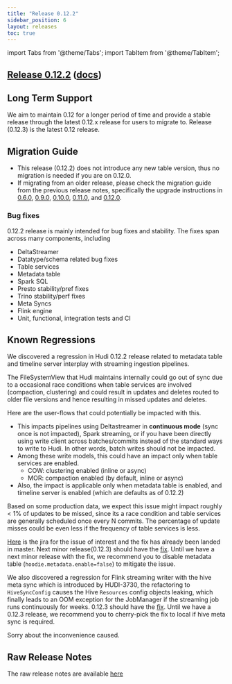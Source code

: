 ```yaml
---
title: "Release 0.12.2"
sidebar_position: 6
layout: releases
toc: true
---
```

import Tabs from '@theme/Tabs';
import TabItem from '@theme/TabItem';

## [Release 0.12.2](https://github.com/apache/hudi/releases/tag/release-0.12.2) ([docs](/docs/quick-start-guide))

## Long Term Support

We aim to maintain 0.12 for a longer period of time and provide a stable release through the latest 0.12.x release for
users to migrate to. Release (0.12.3) is the latest 0.12 release.

## Migration Guide

* This release (0.12.2) does not introduce any new table version, thus no migration is needed if you are on 0.12.0.
* If migrating from an older release, please check the migration guide from the previous release notes, specifically
  the upgrade instructions in [0.6.0](/releases/release-0.6.0#migration-guide-for-this-release),
  [0.9.0](/releases/release-0.9.0#migration-guide-for-this-release), [0.10.0](/releases/release-0.10.0#migration-guide),
  [0.11.0](/releases/release-0.11.0#migration-guide), and [0.12.0](/releases/release-0.12.0#migration-guide).

### Bug fixes

0.12.2 release is mainly intended for bug fixes and stability. The fixes span across many components, including

* DeltaStreamer
* Datatype/schema related bug fixes
* Table services
* Metadata table
* Spark SQL
* Presto stability/pref fixes
* Trino stability/perf fixes
* Meta Syncs
* Flink engine
* Unit, functional, integration tests and CI

## Known Regressions

We discovered a regression in Hudi 0.12.2 release related to metadata table and timeline server interplay with streaming ingestion pipelines.

The FileSystemView that Hudi maintains internally could go out of sync due to a occasional race conditions when table services are involved
(compaction, clustering) and could result in updates and deletes routed to older file versions and hence resulting in missed updates and deletes.

Here are the user-flows that could potentially be impacted with this.

- This impacts pipelines using Deltastreamer in **continuous mode** (sync once is not impacted), Spark streaming, or if you have been directly
  using write client across batches/commits instead of the standard ways to write to Hudi. In other words, batch writes should not be impacted.
- Among these write models, this could have an impact only when table services are enabled.
    - COW: clustering enabled (inline or async)
    - MOR: compaction enabled (by default, inline or async)
- Also, the impact is applicable only when metadata table is enabled, and timeline server is enabled (which are defaults as of 0.12.2)

Based on some production data, we expect this issue might impact roughly < 1% of updates to be missed, since its a race condition
and table services are generally scheduled once every N commits. The percentage of update misses could be even less if the
frequency of table services is less.

[Here](https://issues.apache.org/jira/browse/HUDI-5863) is the jira for the issue of interest and the fix has already been landed in master.
Next minor release(0.12.3) should have the [fix](https://github.com/apache/hudi/pull/8079). Until we have a next minor release with the fix, we recommend you to disable metadata table
(`hoodie.metadata.enable=false`) to mitigate the issue.

We also discovered a regression for Flink streaming writer with the hive meta sync which is introduced by HUDI-3730, the refactoring to `HiveSyncConfig`
causes the Hive `Resources` config objects leaking, which finally leads to an OOM exception for the JobManager if the streaming job runs continuously for weeks.
0.12.3 should have the [fix](https://github.com/apache/hudi/pull/8050). Until we have a 0.12.3 release, we recommend you to cherry-pick the fix to local
if hive meta sync is required.

Sorry about the inconvenience caused.

## Raw Release Notes

The raw release notes are available [here](https://issues.apache.org/jira/secure/ReleaseNote.jspa?version=12352249&styleName=Html&projectId=12322822&Create=Create&atl_token=A5KQ-2QAV-T4JA-FDED_88b472602a0f3c72f949e98ae8087a47c815053b_lin)

